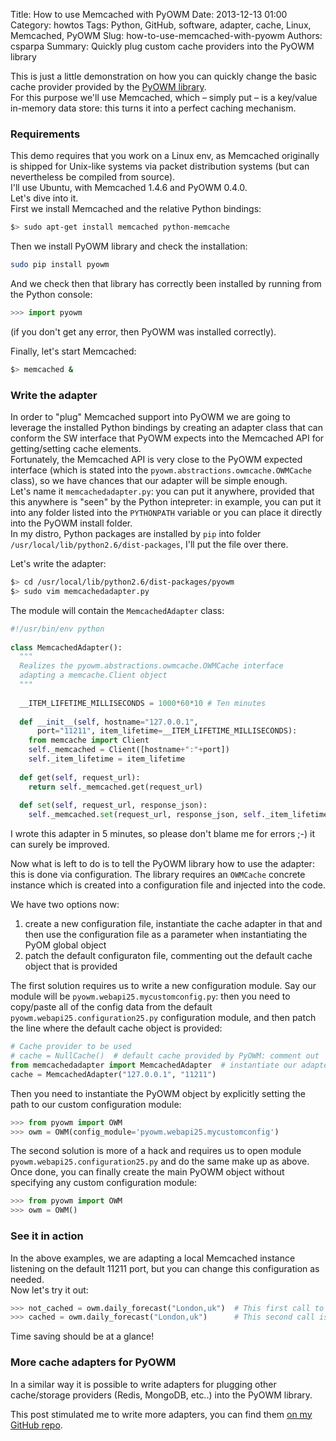 ﻿Title: How to use Memcached with PyOWM
Date: 2013-12-13 01:00
Category: howtos
Tags: Python, GitHub, software, adapter, cache, Linux, Memcached, PyOWM
Slug: how-to-use-memcached-with-pyowm
Authors: csparpa
Summary: Quickly plug custom cache providers into the PyOWM library

This is just a little demonstration on how you can quickly change the basic cache provider provided by the [PyOWM library](https://github.com/csparpa/pyowm).  
For this purpose we'll use Memcached, which – simply put – is a key/value in-memory data store: this turns it into a perfect caching mechanism.

### Requirements
This demo requires that you work on a Linux env, as Memcached originally is shipped for Unix-like systems via packet distribution systems (but can nevertheless be compiled from source).  
I'll use Ubuntu, with Memcached 1.4.6 and PyOWM 0.4.0.  
Let's dive into it.  
First we install Memcached and the relative Python bindings:  

```bash
$> sudo apt-get install memcached python-memcache
```

Then we install PyOWM library and check the installation:  

```bash
sudo pip install pyowm
```

And we check then that library has correctly been installed by running from the Python console:

```python
>>> import pyowm
```

(if you don't get any error, then PyOWM was installed correctly).  

Finally, let's start Memcached:

```bash
$> memcached &
```

### Write the adapter
In order to "plug" Memcached support into PyOWM we are going to leverage the installed Python bindings by creating
an adapter class that can conform the SW interface that PyOWM expects into the Memcached API for getting/setting cache elements.  
Fortunately, the Memcached API is very close to the PyOWM expected interface (which is stated into the `pyowm.abstractions.owmcache.OWMCache` class), so we have chances
that our adapter will be simple enough.  
Let's name it `memcachedadapter.py`: you can put it anywhere, provided that this anywhere is "seen" by the Python intepreter: in example, you can put it into any folder
listed into the `PYTHONPATH` variable or you can place it directly into the PyOWM install folder.  
In my distro, Python packages are installed by `pip` into folder `/usr/local/lib/python2.6/dist-packages`, I'll put the file over there.  

Let's write the adapter:

```bash
$> cd /usr/local/lib/python2.6/dist-packages/pyowm
$> sudo vim memcachedadapter.py
```

The module will contain the `MemcachedAdapter` class:

```python
#!/usr/bin/env python
 
class MemcachedAdapter():
  """
  Realizes the pyowm.abstractions.owmcache.OWMCache interface
  adapting a memcache.Client object
  """
  
  __ITEM_LIFETIME_MILLISECONDS = 1000*60*10 # Ten minutes
 
  def __init__(self, hostname="127.0.0.1",
      port="11211", item_lifetime=__ITEM_LIFETIME_MILLISECONDS):
    from memcache import Client
    self._memcached = Client([hostname+":"+port])
    self._item_lifetime = item_lifetime
 
  def get(self, request_url):
    return self._memcached.get(request_url)
 
  def set(self, request_url, response_json):
    self._memcached.set(request_url, response_json, self._item_lifetime)
```

I wrote this adapter in 5 minutes, so please don't blame me for errors ;-) it can surely be improved.  

Now what is left to do is to tell the PyOWM library how to use the adapter: this is done via configuration. The library requires an `OWMCache`
concrete instance which is created into a configuration file and injected into the code.  

We have two options now:
1. create a new configuration file, instantiate the cache adapter in that and then use the configuration file as a parameter when instantiating the PyOM global object
2. patch the default configuraton file, commenting out the default cache object that is provided  

The first solution requires us to write a new configuration module. Say our module will be `pyowm.webapi25.mycustomconfig.py`: then you need
to copy/paste all of the config data from the default `pyowm.webapi25.configuration25.py` configuration module, and then patch the
line where the default cache object is provided:

```python
# Cache provider to be used
# cache = NullCache()  # default cache provided by PyOWM: comment out
from memcachedadapter import MemcachedAdapter  # instantiate our adapter
cache = MemcachedAdapter("127.0.0.1", "11211")
```

Then you need to instantiate the PyOWM object by explicitly setting the path to our custom configuration module:

```python
>>> from pyowm import OWM
>>> owm = OWM(config_module='pyowm.webapi25.mycustomconfig')
```

The second solution is more of a hack and requires us to open module `pyowm.webapi25.configuration25.py` and do the same make up as above.
Once done, you can finally create the main PyOWM object without specifying any custom configuration module:  

```python
>>> from pyowm import OWM
>>> owm = OWM()
```

### See it in action
In the above examples, we are adapting a local Memcached instance listening on the default 11211 port, but you can change this configuration as needed.  
Now let's try it out:

```python
>>> not_cached = owm.daily_forecast("London,uk")  # This first call to the API is not cached, obviously
>>> cached = owm.daily_forecast("London,uk")      # This second call is cached
```  

Time saving should be at a glance!

### More cache adapters for PyOWM
In a similar way it is possible to write adapters for plugging other cache/storage providers (Redis, MongoDB, etc..) into the PyOWM library.  

This post stimulated me to write more adapters, you can find them [on my GitHub repo](https://github.com/csparpa/pyowm-cache-adapters).
